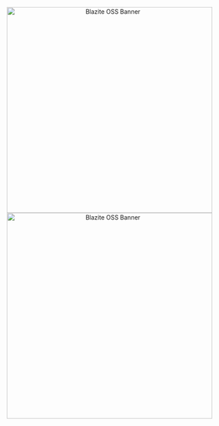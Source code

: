 <div align="center">
    <img src="https://raw.githubusercontent.com/blazite/blazite.com/main/img/BlaziteOSSdark.png?token=GHSAT0AAAAAABTJZOKOJ6LB3JDAIPFA7XKMYTVPSOQ#gh-dark-mode-only" alt="Blazite OSS Banner" height="480">
    <img src="https://raw.githubusercontent.com/blazite/blazite.com/main/img/BlaziteOSSlight.png?token=GHSAT0AAAAAABTJZOKOQJG2XPHBAUZVU3BMYTVPTAA#gh-light-mode-only" alt="Blazite OSS Banner" height="480">
</div>
